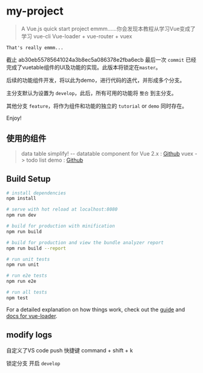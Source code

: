 # my-project

> A Vue.js quick start project
> emmm……你会发现本教程从学习Vue变成了学习 vue-cli Vue-loader + vue-router + vuex

`That's really emmm...`

截止 ab30eb55785641024a3b8ec5a086378e2fba6ecb 最后一次 `commit` 已经完成了vuetable组件的UI及功能的实现。此版本将锁定在`master`。

后续的功能组件开发，将以此为demo，进行代码的迭代，并形成多个分支。

主分支默认为设置为 `develop`，此后，所有可用的功能将 `整合` 到主分支。

其他分支 `feature`，将作为组件和功能的独立的 `tutorial` or `demo` 同时存在。

Enjoy!

## 使用的组件

> data table simplify! -- datatable component for Vue 2.x : [Github](https://github.com/ratiw/vuetable-2)
> vuex -> todo list demo : [Github](https://www.ctolib.com/topics-122467.html)

## Build Setup

``` bash
# install dependencies
npm install

# serve with hot reload at localhost:8080
npm run dev

# build for production with minification
npm run build

# build for production and view the bundle analyzer report
npm run build --report

# run unit tests
npm run unit

# run e2e tests
npm run e2e

# run all tests
npm test
```

For a detailed explanation on how things work, check out the [guide](http://vuejs-templates.github.io/webpack/) and [docs for vue-loader](http://vuejs.github.io/vue-loader).

## modify logs

自定义了VS code push 快捷键 command + shift + k

锁定分支 开启 `develop`
